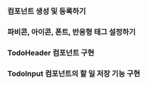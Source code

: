 ### 컴포넌트 생성 및 등록하기

### 파비콘, 아이콘, 폰트, 반응형 태그 설정하기

### TodoHeader 컴포넌트 구현

### TodoInput 컴포넌트의 할 일 저장 기능 구현



